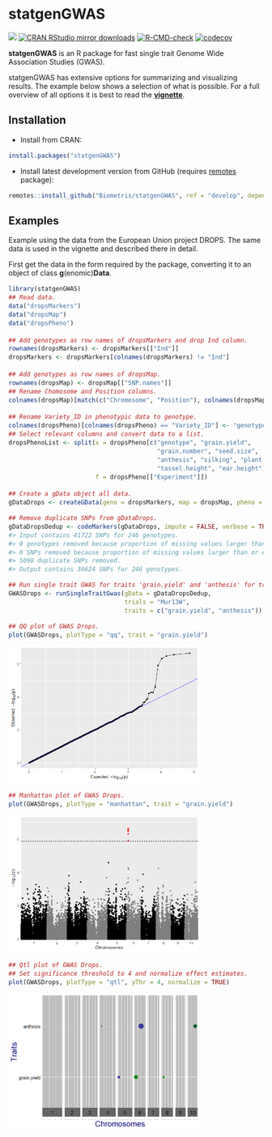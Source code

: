 
<!-- README.md is generated from README.Rmd. Please edit that file -->

# statgenGWAS

[![](https://www.r-pkg.org/badges/version/statgenGWAS)](https://www.r-pkg.org/pkg/statgenGWAS)
[![CRAN RStudio mirror
downloads](https://cranlogs.r-pkg.org/badges/statgenGWAS)](https://www.r-pkg.org/pkg/statgenGWAS)
[![R-CMD-check](https://github.com/Biometris/statgenGWAS/workflows/R-CMD-check/badge.svg)](https://github.com/Biometris/statgenGWAS/actions?workflow=R-CMD-check)
[![codecov](https://codecov.io/gh/Biometris/statgenGWAS/branch/master/graph/badge.svg)](https://codecov.io/gh/Biometris/statgenGWAS)

**statgenGWAS** is an R package for fast single trait Genome Wide
Association Studies (GWAS).

statgenGWAS has extensive options for summarizing and visualizing
results. The example below shows a selection of what is possible. For a
full overview of all options it is best to read the
[**vignette**](https://biometris.github.io/statgenGWAS/articles/GWAS.html).

## Installation

-   Install from CRAN:

``` r
install.packages("statgenGWAS")
```

-   Install latest development version from GitHub (requires
    [remotes](https://github.com/r-lib/remotes) package):

``` r
remotes::install_github("Biometris/statgenGWAS", ref = "develop", dependencies = TRUE)
```

## Examples

Example using the data from the European Union project DROPS. The same
data is used in the vignette and described there in detail.

First get the data in the form required by the package, converting it to
an object of class **g**(enomic)**Data**.

``` r
library(statgenGWAS)
## Read data.
data("dropsMarkers")
data("dropsMap")
data("dropsPheno")

## Add genotypes as row names of dropsMarkers and drop Ind column.
rownames(dropsMarkers) <- dropsMarkers[["Ind"]]
dropsMarkers <- dropsMarkers[colnames(dropsMarkers) != "Ind"]

## Add genotypes as row names of dropsMap.
rownames(dropsMap) <- dropsMap[["SNP.names"]]
## Rename Chomosome and Position columns.
colnames(dropsMap)[match(c("Chromosome", "Position"), colnames(dropsMap))] <- c("chr", "pos")

## Rename Variety_ID in phenotypic data to genotype.
colnames(dropsPheno)[colnames(dropsPheno) == "Variety_ID"] <- "genotype"
## Select relevant columns and convert data to a list.
dropsPhenoList <- split(x = dropsPheno[c("genotype", "grain.yield",
                                         "grain.number", "seed.size",
                                         "anthesis", "silking", "plant.height",
                                         "tassel.height", "ear.height")], 
                        f = dropsPheno[["Experiment"]])

## Create a gData object all data.
gDataDrops <- createGData(geno = dropsMarkers, map = dropsMap, pheno = dropsPhenoList)
```

``` r
## Remove duplicate SNPs from gDataDrops.
gDataDropsDedup <- codeMarkers(gDataDrops, impute = FALSE, verbose = TRUE) 
#> Input contains 41722 SNPs for 246 genotypes.
#> 0 genotypes removed because proportion of missing values larger than or equal to 1.
#> 0 SNPs removed because proportion of missing values larger than or equal to 1.
#> 5098 duplicate SNPs removed.
#> Output contains 36624 SNPs for 246 genotypes.
```

``` r
## Run single trait GWAS for traits 'grain.yield' and 'anthesis' for trial Mur13W.
GWASDrops <- runSingleTraitGwas(gData = gDataDropsDedup,
                                trials = "Mur13W",
                                traits = c("grain.yield", "anthesis"))
```

``` r
## QQ plot of GWAS Drops.
plot(GWASDrops, plotType = "qq", trait = "grain.yield")
```

<img src="man/figures/README-qqStg-1.png" width="75%" />

``` r
## Manhattan plot of GWAS Drops.
plot(GWASDrops, plotType = "manhattan", trait = "grain.yield")
```

<img src="man/figures/README-manhattanStg-1.png" width="75%" />

``` r
## Qtl plot of GWAS Drops.
## Set significance threshold to 4 and normalize effect estimates.
plot(GWASDrops, plotType = "qtl", yThr = 4, normalize = TRUE)
```

<img src="man/figures/README-qtlStgNorm-1.png" width="75%" />
